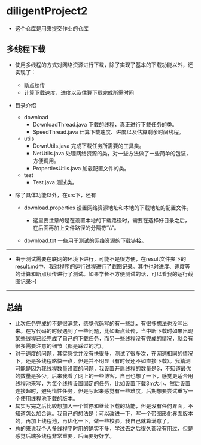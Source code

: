 # diligentProject2

- 这个仓库是用来提交作业的仓库

## 多线程下载
- 使用多线程的方式对网络资源进行下载，除了实现了基本的下载功能以外，还实现了：
  - 断点续传
  - 计算下载速度，进度以及估算下载完成所需时间
- 目录介绍
  - download
    - DownloadThread.java 下载的线程，真正进行下载任务的类。
    - SpeedThread.java 计算下载速度、进度以及估算剩余时间线程。
  - utils
    - DownUtils.java 完成下载任务所需要的工具类。
    - NetUtils.java 处理网络资源的类，对一些方法做了一些简单的包装，方便调用。
    - PropertiesUtils.java 加载配置文件的类。
  - test
    - Test.java 测试类。

- 除了具体功能以外，在src下，还有
  - download.properties 设置网络资源地址和本地的下载地址的配置文件。
    
    - 这里要注意的是在设置本地的下载路径时，需要在选择好目录之后，在后面再加上文件路径的分隔符“\\\”。
  - download.txt 一些用于测试的网络资源的下载链接。



---

- 由于测试需要在联网的环境下进行，可能不是很方便，在result文件夹下的result.md中，我对程序的运行过程进行了截图记录。其中也对进度、速度等的计算和断点续传进行了测试。如果学长不方便测试的话，可以看我的运行截图记录:-)
---



## 总结

- 此次任务完成的不是很满意，感觉代码写的有一些乱，有很多想法也没写出来。在写代码的时候遇到了一些问题，比如断点续传，当中断下载时如果出现某些线程已经完成了自己的下载任务，而另一些线程没有完成的情况，就会有很多需要注意的细节（都是踩过的坑）。
- 对于速度的问题，其实感觉并没有快很多，测试了很多次，在网速相同的情况下，还是多线程略快一点，但是并不明显（有时候还不如直接下载）。我猜测可能是因为我线程数量设置的问题，我设置开启线程的数量是3，不知道最优的数量是多少。后来我看了网上的一些博客，自己也想了一下，感觉更适合用线程池来写，为每个线程设置固定的任务，比如设置下载3m大小，然后设置连接超时，避免惰性任务，但是写起来感觉有一些难度，后期想要尝试重写一个使用线程池下载的版本。
- 其实写完之后比较想加入一个暂停和继续下载的功能，但是没有任何界面，不知道怎么加合适。我自己的想法是：可以改进一下，写一个带图形化界面版本的，再加上线程池，再优化一下，做一些校验，我自己就算满意了。
- 总的来说我个人多线程平时用的确实不多，学过去之后很久都没有用过，但是感觉后端多线程非常重要，后面要好好学。

